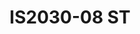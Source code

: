 ---
featured: true
title: IS2030-08 ST
tags:
- Island
width: 20
length: 30
description: Be the center of attention. This booth is a masterpiece utilizing circles
  and complimenting any brand. Grabs attention from any angle and invite clients to
  the bar/reception or to one of the two meeting spaces. Part of the Exclusive Collection.</br></br>Includes:<ul><li>All
  Hardware as shown</li><li>New Graphics with your artwork</li><li>Lights</li><li>Counter</li><li>Furniture*
  (as per availability)</li><li>Friendly Expert Project Management</li></ul></br>Rent
  excludes flooring</br>*Own excludes furniture, flooring & monitors
rent: 52990
own: 114900
obj: 8b50e698c9fe404db2e93ae207172653
images:
- url: assets/img/booths/IS2030-08-ST/1.jpg
- url: assets/img/booths/IS2030-08-ST/2.jpg
- url: assets/img/booths/IS2030-08-ST/3.jpg
- url: assets/img/booths/IS2030-08-ST/4.jpg
- url: assets/img/booths/IS2030-08-ST/5.jpg
- url: assets/img/booths/IS2030-08-ST/6.jpg
---